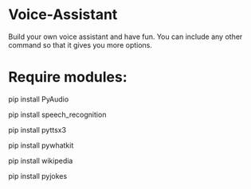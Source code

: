 # Voice-Assistant
Build your own voice assistant and have fun. You can include any other command so that it gives you more options. 

# Require modules: 

pip install PyAudio

pip install speech_recognition

pip install pyttsx3

pip install pywhatkit

pip install wikipedia

pip install pyjokes
